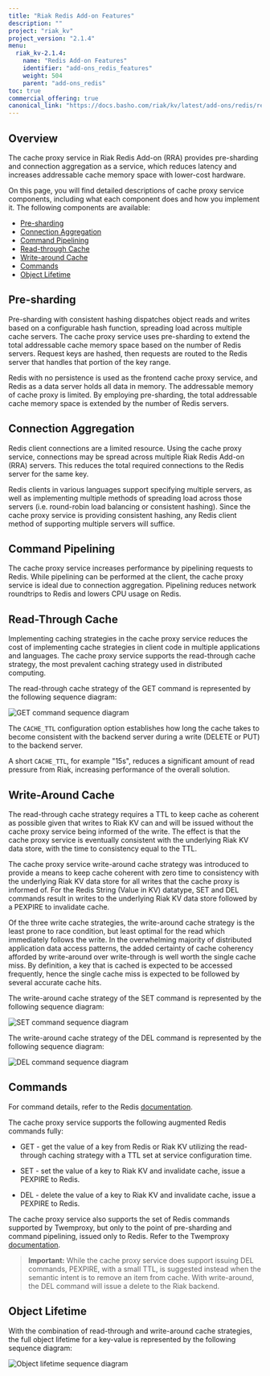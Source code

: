 ```yaml
---
title: "Riak Redis Add-on Features"
description: ""
project: "riak_kv"
project_version: "2.1.4"
menu:
  riak_kv-2.1.4:
    name: "Redis Add-on Features"
    identifier: "add-ons_redis_features"
    weight: 504
    parent: "add-ons_redis"
toc: true
commercial_offering: true
canonical_link: "https://docs.basho.com/riak/kv/latest/add-ons/redis/redis-add-on-features"
---
```


[ee]: http://basho.com/contact/
[GET-sequence]: /images/redis/GET_seq.msc.png
[SET-sequence]: /images/redis/SET_seq.msc.png
[DEL-sequence]: /images/redis/DEL_seq.msc.png
[Object-lifetime]: /images/redis/Object_lifetime.msc.png
[redis docs]: http://redis.io/commands
[twemproxy docs]: https://github.com/twitter/twemproxy/blob/master/notes/redis.md

## Overview

The cache proxy service in Riak Redis Add-on (RRA) provides pre-sharding and connection aggregation as a service, which reduces latency and increases addressable cache memory space with lower-cost hardware.

On this page, you will find detailed descriptions of cache proxy service components, including what each component does and how you implement it. The following components are available:
 
* [Pre-sharding](#pre-sharding)
* [Connection Aggregation](#connection-aggregation)
* [Command Pipelining](#command-pipelining)
* [Read-through Cache](#read-through-cache)
* [Write-around Cache](#write-around-cache)
* [Commands](#commands)
* [Object Lifetime](#object-lifetime)

## Pre-sharding

Pre-sharding with consistent hashing dispatches object reads and writes based
on a configurable hash function, spreading load across multiple cache servers.
The cache proxy service uses pre-sharding to extend the total addressable cache memory space based on the number of Redis servers. Request keys are hashed, then
requests are routed to the Redis server that handles that portion of the key
range.

Redis with no persistence is used as the frontend cache proxy service, and
Redis as a data server holds all data in memory. The addressable memory of
cache proxy is limited. By employing pre-sharding, the total addressable cache
memory space is extended by the number of Redis servers.

## Connection Aggregation

Redis client connections are a limited resource. Using the cache proxy service, connections may be spread across multiple Riak Redis Add-on (RRA) servers. This reduces the total required connections to the Redis server for the same key.

Redis clients in various languages support specifying multiple servers, as well
as implementing multiple methods of spreading load across those servers (i.e.
round-robin load balancing or consistent hashing).  Since the cache proxy service is providing consistent hashing, any Redis client method of supporting multiple
servers will suffice.

## Command Pipelining

The cache proxy service increases performance by pipelining requests to Redis. While pipelining can be performed at the client, the cache proxy service is ideal due to connection aggregation. Pipelining reduces network roundtrips to Redis and
lowers CPU usage on Redis.

## Read-Through Cache

Implementing caching strategies in the cache proxy service reduces the cost of implementing cache strategies in client code in multiple applications and languages. The cache proxy service supports the read-through cache strategy, the most prevalent caching strategy used in distributed computing.

The read-through cache strategy of the GET command is represented by the
following sequence diagram:

![GET command sequence diagram](/images/redis/GET_seq.msc.png)


The `CACHE_TTL` configuration option establishes how long the cache takes to
become consistent with the backend server during a write (DELETE or PUT) to the
backend server.

A short `CACHE_TTL`, for example "15s", reduces a significant amount of read
pressure from Riak, increasing performance of the overall solution.

## Write-Around Cache

The read-through cache strategy requires a TTL to keep cache as coherent as possible given that writes to Riak KV can and will be issued without the cache proxy service being informed of the write. The effect is that the cache proxy service is eventually consistent with the underlying Riak KV data store, with the time to consistency equal to the TTL.

The cache proxy service write-around cache strategy was introduced to provide a means to keep cache coherent with zero time to consistency with the underlying Riak KV data store for all writes that the cache proxy is informed of. For the Redis String (Value in KV) datatype, SET and DEL commands result in writes to the underlying Riak KV data store followed by a PEXPIRE to invalidate cache.

Of the three write cache strategies, the write-around cache strategy is the least
prone to race condition, but least optimal for the read which immediately follows
the write. In the overwhelming majority of distributed application data access
patterns, the added certainty of cache coherency afforded by write-around over
write-through is well worth the single cache miss. By definition, a key that is
cached is expected to be accessed frequently, hence the single cache miss is
expected to be followed by several accurate cache hits.

The write-around cache strategy of the SET command is represented by the
following sequence diagram:

![SET command sequence diagram](/images/redis/SET_seq.msc.png)

The write-around cache strategy of the DEL command is represented by the
following sequence diagram:

![DEL command sequence diagram](/images/redis/DEL_seq.msc.png)

## Commands

For command details, refer to the Redis [documentation][redis docs].

The cache proxy service supports the following augmented Redis commands fully:

* GET - get the value of a key from Redis or Riak KV utilizing the read-through
  caching strategy with a TTL set at service configuration time.

* SET - set the value of a key to Riak KV and invalidate cache, issue a PEXPIRE
  to Redis.

* DEL - delete the value of a key to Riak KV and invalidate cache, issue a
  PEXPIRE to Redis.

The cache proxy service also supports the set of Redis commands supported by Twemproxy, but only to the point of pre-sharding and command pipelining, issued only to Redis. Refer to the Twemproxy [documentation][twemproxy docs].

>**Important:** While the cache proxy service does support issuing DEL commands, PEXPIRE, with a small TTL, is suggested instead when the semantic intent is to remove an item from cache.  With write-around, the DEL command will issue a delete to the Riak backend.

## Object Lifetime

With the combination of read-through and write-around cache strategies, the
full object lifetime for a key-value is represented by the following
sequence diagram:

![Object lifetime sequence diagram](/images/redis/Object_lifetime.msc.png)
